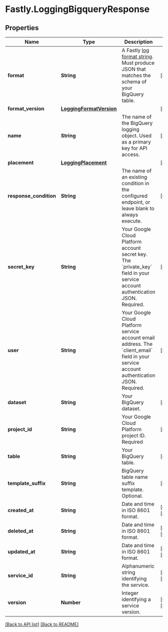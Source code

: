 # Fastly.LoggingBigqueryResponse

## Properties

Name | Type | Description | Notes
------------ | ------------- | ------------- | -------------
**format** | **String** | A Fastly [log format string](https://docs.fastly.com/en/guides/custom-log-formats). Must produce JSON that matches the schema of your BigQuery table. | [optional] 
**format_version** | [**LoggingFormatVersion**](LoggingFormatVersion.md) |  | [optional] 
**name** | **String** | The name of the BigQuery logging object. Used as a primary key for API access. | [optional] 
**placement** | [**LoggingPlacement**](LoggingPlacement.md) |  | [optional] 
**response_condition** | **String** | The name of an existing condition in the configured endpoint, or leave blank to always execute. | [optional] 
**secret_key** | **String** | Your Google Cloud Platform account secret key. The &#x60;private_key&#x60; field in your service account authentication JSON. Required. | [optional] 
**user** | **String** | Your Google Cloud Platform service account email address. The &#x60;client_email&#x60; field in your service account authentication JSON. Required. | [optional] 
**dataset** | **String** | Your BigQuery dataset. | [optional] 
**project_id** | **String** | Your Google Cloud Platform project ID. Required | [optional] 
**table** | **String** | Your BigQuery table. | [optional] 
**template_suffix** | **String** | BigQuery table name suffix template. Optional. | [optional] 
**created_at** | **String** | Date and time in ISO 8601 format. | [optional] [readonly] 
**deleted_at** | **String** | Date and time in ISO 8601 format. | [optional] [readonly] 
**updated_at** | **String** | Date and time in ISO 8601 format. | [optional] [readonly] 
**service_id** | **String** | Alphanumeric string identifying the service. | [optional] [readonly] 
**version** | **Number** | Integer identifying a service version. | [optional] [readonly] 



[[Back to API list]](../../README.md#endpoints) [[Back to README]](../../README.md)
